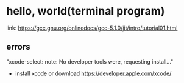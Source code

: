 # hello, world(terminal program)

link:
https://gcc.gnu.org/onlinedocs/gcc-5.1.0/jit/intro/tutorial01.html





## errors

"xcode-select: note: No developer tools were, requesting install..."
- install xcode or download https://developer.apple.com/xcode/
